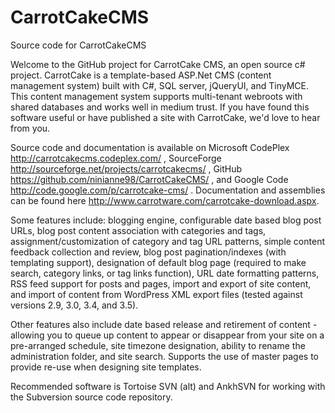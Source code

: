 # CarrotCakeCMS
Source code for CarrotCakeCMS

Welcome to the GitHub project for CarrotCake CMS, an open source c# project. CarrotCake is a template-based ASP.Net CMS (content management system) built with C#, SQL server, jQueryUI, and TinyMCE. This content management system supports multi-tenant webroots with shared databases and works well in medium trust. If you have found this software useful or have published a site with CarrotCake, we'd love to hear from you.

Source code and documentation is available on Microsoft CodePlex http://carrotcakecms.codeplex.com/ , SourceForge http://sourceforge.net/projects/carrotcakecms/ , GitHub https://github.com/ninianne98/CarrotCakeCMS/ , and Google Code http://code.google.com/p/carrotcake-cms/ . Documentation and assemblies can be found here http://www.carrotware.com/carrotcake-download.aspx.

Some features include: blogging engine, configurable date based blog post URLs, blog post content association with categories and tags, assignment/customization of category and tag URL patterns, simple content feedback collection and review, blog post pagination/indexes (with templating support), designation of default blog page (required to make search, category links, or tag links function), URL date formatting patterns, RSS feed support for posts and pages, import and export of site content, and import of content from WordPress XML export files (tested against versions 2.9, 3.0, 3.4, and 3.5).

Other features also include date based release and retirement of content - allowing you to queue up content to appear or disappear from your site on a pre-arranged schedule, site timezone designation, ability to rename the administration folder, and site search. Supports the use of master pages to provide re-use when designing site templates.

Recommended software is Tortoise SVN (alt) and AnkhSVN for working with the Subversion source code repository.
